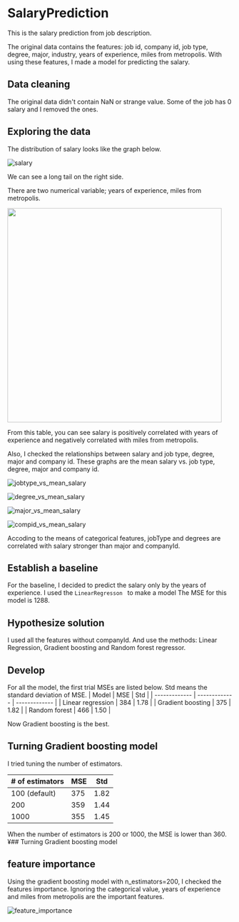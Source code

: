 # SalaryPrediction

This is the salary prediction from job description.

The original data contains the features: job id, company id, job type, degree, major, industry, years of experience, miles from metropolis.
With using these features, I made a model for predicting the salary.

## Data cleaning

The original data didn't contain NaN or strange value.
Some of the job has 0 salary and I removed the ones.

## Exploring the data

The distribution of salary looks like the graph below.

![salary](https://user-images.githubusercontent.com/5339011/74356121-d5253600-4d8b-11ea-980b-4c6a0c7e2cd5.png)

We can see a long tail on the right side.

There are two numerical variable; years of experience, miles from metropolis.

<img src="https://user-images.githubusercontent.com/5339011/74351853-b15ef180-4d85-11ea-9384-358a703f4d82.png" width="480">

From this table, you can see salary is positively correlated with years of experience and negatively correlated with miles from metropolis.

Also, I checked the relationships between salary and job type, degree, major and company id.
These graphs are the mean salary vs. job type, degree, major and company id.

![jobtype_vs_mean_salary](https://user-images.githubusercontent.com/5339011/74353146-7fe72580-4d87-11ea-8b1c-99a8bdf0a507.png)

![degree_vs_mean_salary](https://user-images.githubusercontent.com/5339011/74353823-77431f00-4d88-11ea-874c-ade3d54f55a7.png)

![major_vs_mean_salary](https://user-images.githubusercontent.com/5339011/74353830-79a57900-4d88-11ea-9617-85591ea82839.png)

![compid_vs_mean_salary](https://user-images.githubusercontent.com/5339011/74353833-7b6f3c80-4d88-11ea-9e45-6112376274d8.png)

Accoding to the means of categorical features, jobType and degrees are correlated with salary stronger than major and companyId.

## Establish a baseline
For the baseline, I decided to predict the salary only by the years of experience.
I used the ```LinearRegresson ``` to make a model
The MSE for this model is 1288.

## Hypothesize solution

I used all the features without companyId.
And use the methods: Linear Regression, Gradient boosting and Random forest regressor.


## Develop
For all the model, the first trial MSEs are listed below.
Std means the standard deviation of MSE.
| Model  | MSE | Std  |
| ------------- | ------------- | ------------- |
| Linear regression  | 384  | 1.78 |
| Gradient boosting  | 375  | 1.82 |
| Random forest  | 466  | 1.50 |

Now Gradient boosting is the best.

## Turning Gradient boosting model
I tried tuning the number of estimators.

| # of estimators | MSE | Std |
| ------------- | ------------- | ------------- |
| 100 (default)  | 375  | 1.82 |
| 200  | 359  | 1.44 |
| 1000  | 355  | 1.45 |

When the number of estimators is 200 or 1000, the MSE is lower than 360.¥## Turning Gradient boosting model

## feature importance
Using the gradient boosting model with n_estimators=200, I checked the features importance.
Ignoring the categorical value, years of experience and miles from metropolis are the important features.

![feature_importance](https://user-images.githubusercontent.com/5339011/81083418-8670dd80-8f2f-11ea-81a2-d0aa5089f15f.png)
